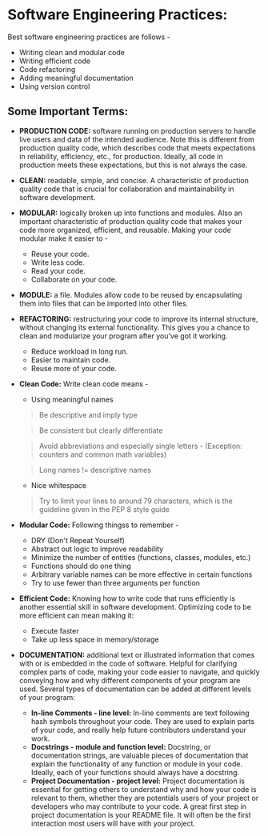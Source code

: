 # Software Engineering Practices:

Best software engineering practices are follows - 
* Writing clean and modular code
* Writing efficient code
* Code refactoring
* Adding meaningful documentation
* Using version control

## Some Important Terms:

* **PRODUCTION CODE:** software running on production servers to handle live users and data of the intended audience. Note this is different from production quality code, which describes code that meets expectations in reliability, efficiency, etc., for production. Ideally, all code in production meets these expectations, but this is not always the case.
* **CLEAN:** readable, simple, and concise. A characteristic of production quality code that is crucial for collaboration and maintainability in software development.
* **MODULAR:** logically broken up into functions and modules. Also an important characteristic of production quality code that makes your code more organized, efficient, and reusable. Making your code modular make it easier to -
  - Reuse your code.
  - Write less code.
  - Read your code.
  - Collaborate on your code.
* **MODULE:** a file. Modules allow code to be reused by encapsulating them into files that can be imported into other files.

* **REFACTORING:** restructuring your code to improve its internal structure, without changing its external functionality. This gives you a chance to clean and modularize your program after you've got it working.
  * Reduce workload in long run.
  * Easier to maintain code.
  * Reuse more of your code.
  
* **Clean Code:** Write clean code means -
  - Using meaningful names
  
  > Be descriptive and imply type
  
  > Be consistent but clearly differentiate
  
  > Avoid abbreviations and especially single letters - (Exception: counters and common math variables)
  
  > Long names != descriptive names
  
  - Nice whitespace
  > Try to limit your lines to around 79 characters, which is the guideline given in the PEP 8 style guide
  
* **Modular Code:** Following thingss to remember -
  * DRY (Don't Repeat Yourself)
  * Abstract out logic to improve readability
  * Minimize the number of entities (functions, classes, modules, etc.)
  * Functions should do one thing
  * Arbitrary variable names can be more effective in certain functions
  * Try to use fewer than three arguments per function
  
* **Efficient Code:**
Knowing how to write code that runs efficiently is another essential skill in software development. Optimizing code to be more efficient can mean making it:
  * Execute faster
  * Take up less space in memory/storage
  
* **DOCUMENTATION:** additional text or illustrated information that comes with or is embedded in the code of software.
Helpful for clarifying complex parts of code, making your code easier to navigate, and quickly conveying how and why different components of your program are used.
Several types of documentation can be added at different levels of your program:
  * **In-line Comments - line level:** In-line comments are text following hash symbols throughout your code. They are used to explain parts of your code, and really help future contributors understand your work.
  * **Docstrings - module and function level:** Docstring, or documentation strings, are valuable pieces of documentation that explain the functionality of any function or module in your code. Ideally, each of your functions should always have a docstring.
  * **Project Documentation - project level:** Project documentation is essential for getting others to understand why and how your code is relevant to them, whether they are potentials users of your project or developers who may contribute to your code. A great first step in project documentation is your README file. It will often be the first interaction most users will have with your project.
  
  
  
